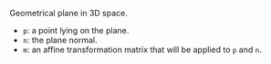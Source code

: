 Geometrical plane in 3D space.

- `p`: a point lying on the plane.
- `n`: the plane normal.
- `m`: an affine transformation matrix that will be applied to `p` and `n`.